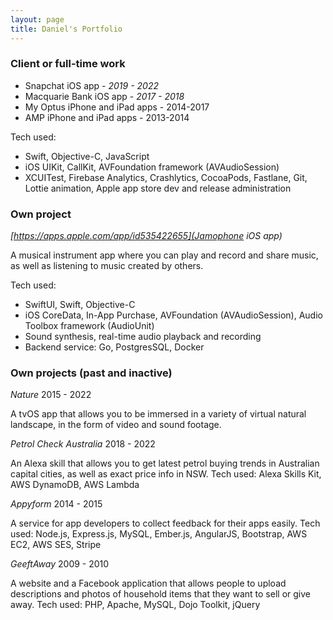 ```yaml
---
layout: page
title: Daniel's Portfolio
---
```


### Client or full-time work

- Snapchat iOS app - _2019 - 2022_
- Macquarie Bank iOS app - _2017 - 2018_
- My Optus iPhone and iPad apps - 2014-2017
- AMP iPhone and iPad apps - 2013-2014

Tech used:

- Swift, Objective-C, JavaScript
- iOS UIKit, CallKit, AVFoundation framework (AVAudioSession) 
- XCUITest, Firebase Analytics, Crashlytics, CocoaPods, Fastlane, Git, Lottie animation, Apple app store dev and release administration


### Own project

*[https://apps.apple.com/app/id535422655](Jamophone iOS app)*

A musical instrument app where you can play and record and share music, as well as listening to music created by others.

Tech used: 

- SwiftUI, Swift, Objective-C
- iOS CoreData, In-App Purchase, AVFoundation (AVAudioSession), Audio Toolbox framework (AudioUnit)
- Sound synthesis, real-time audio playback and recording
- Backend service: Go, PostgresSQL, Docker


### Own projects (past and inactive)

*Nature* 2015 - 2022

A tvOS app that allows you to be immersed in a variety of virtual natural landscape, in the form of video and sound footage.

*Petrol Check Australia* 2018 - 2022

An Alexa skill that allows you to get latest petrol buying trends in Australian capital cities, as well as exact price info in NSW.
Tech used: Alexa Skills Kit, AWS DynamoDB, AWS Lambda

*Appyform* 2014 - 2015

A service for app developers to collect feedback for their apps easily.
Tech used: Node.js, Express.js, MySQL, Ember.js, AngularJS, Bootstrap, AWS EC2, AWS SES, Stripe

*GeeftAway* 2009 - 2010

A website and a Facebook application that allows people to upload descriptions and photos of household items that they want to sell or give away.
Tech used: PHP, Apache, MySQL, Dojo Toolkit, jQuery

